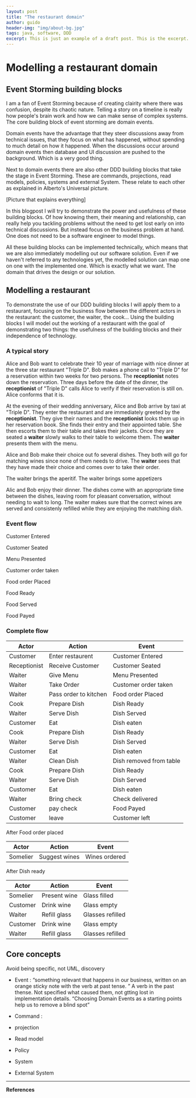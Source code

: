 ```yaml
---
layout: post
title: "The restaurant domain"
author: guido
header-img: "img/about-bg.jpg"
tags: java, software, DDD
excerpt: This is just an example of a draft post. This is the excerpt. Don't place layout or markup here> Don't make it too long.
---
```

# Modelling a restaurant domain

## Event Storming building blocks

I am a fan of Event Storming because of creating clairity where there was confusion, despite its chaotic nature. Telling a story on a timeline is really how people's brain work and how we can make sense of complex systems. The core building block of event storming are  domain events. 

Domain events have the advantage that they steer discussions away from technical issues, that they focus on what has happened, without spending to much detail on how it happened. When the discussions occur around domain events then database and UI discussion are pushed to the background. Which is a very good thing.

Next to domain events there are also other DDD building blocks that take the stage in Event Storming. These are commands, projections, read models,  policies, systems and external System. These relate to each other as explained in Alberto's Universal picture.

[Picture that explains everything]

In this blogpost I will try to demonstrate the power and usefulness of these building blocks. Of how knowing them, their meaning and relationship, can really help you tackling problems without the need to get lost early on into technical discussions. But instead focus on the business problem at hand. One does not need to be a software engineer to model things.
 

All these building blocks can be implemented technically, which means that we are also immediately modelling out our software solution. Even if we haven't referred to any technologies yet,  the modelled solution can map one on one with the implemented one. Which is exactly what we want. The domain that drives the design or our solution.     

## Modelling a restaurant

To demonstrate the use of our DDD building blocks I will apply them to a restaurant, focusing on the business flow between the different actors in the restaurant: the customer, the waiter, the cook... Using the building blocks I will model out the working of a restaurant with the goal of demonstrating two things: the usefulness of the building blocks and their independence of technology.

### A typical story

Alice and Bob want to celebrate their 10 year of marriage with nice dinner at the three star restaurant "Triple D". Bob makes a phone call to "Triple D" for a reservation within two weeks for two persons. The **receptionist** notes down the reservation. Three days before the date of the dinner, the **receptionist** of "Triple D" calls Alice to verify if their reservation is still on. Alice conforms that it is.

At the evening of their wedding anniversary, Alice and Bob arrive by taxi at "Triple D". They enter the restaurant and are immediately greeted by the **receptionist**. They give their names and the **receptionist** looks them up in her reservation book. She finds their entry and their appointed table. She then escorts them to their table and takes their jackets. Once they are seated a **waiter** slowly walks to their table to welcome them. The **waiter** presents them with the menu. 

Alice and Bob make their choice out fo several dishes. They both will go for matching wines since none of them needs to drive. The **waiter** sees that they have made their choice and comes over to take their order.

The waiter brings the aperitif.
The waiter brings some appetizers

Alic and Bob enjoy their dinner. The dishes come with an appropriate time between the dishes, leaving room for pleasant conversation, without needing to wait to long. The waiter makes sure that the correct wines are served and consistenly refilled while they are enjoying the matching dish. 



### 

### Event flow

Customer Entered

Customer Seated

Menu Presented

Customer order taken

Food order Placed

Food Ready

Food Served

Food Payed

### Complete flow

|Actor|Action| Event|
|-----|------|------|
| Customer| Enter restaurent| Customer Entered |
| Receptionist| Receive Customer | Customer Seated | 
| Waiter | Give Menu | Menu Presented |
| Waiter | Take Order | Customer order taken |
| Waiter | Pass order to kitchen | Food order Placed |
| Cook   | Prepare Dish | Dish Ready |
| Waiter | Serve Dish | Dish Served |
| Customer | Eat  | Dish eaten|
| Cook   | Prepare Dish | Dish Ready |
| Waiter | Serve Dish | Dish Served |
| Customer | Eat  | Dish eaten|
|Waiter| Clean Dish| Dish removed from table| 
| Cook   | Prepare Dish | Dish Ready |
| Waiter | Serve Dish | Dish Served |
| Customer | Eat  | Dish eaten|
| Waiter | Bring check| Check delivered |
| Customer| pay check| Food Payed|
| Customer| leave | Customer left |

After Food order placed

|Actor|Action| Event|
|-----|------|------|
|Somelier| Suggest wines | Wines ordered |

After Dish ready

|Actor|Action| Event|
|-----|------|------|
|Somelier| Present wine | Glass filled |
|Customer| Drink wine | Glass empty |
|Waiter| Refill glass | Glasses refilled|
|Customer| Drink wine | Glass empty |
|Waiter| Refill glass | Glasses refilled|


## Core concepts

Avoid being specific, not UML, discovery
 
+ Event : “something relevant that happens in our business, written on an orange sticky note with the verb at past tense. ” A verb in the past thense. Not specified what caused them, not gtting lost in implementation details. “Choosing Domain Events as a starting points help us to remove a blind spot”
                                                                                                                                                                                                                                  
+ Command : 
+ projection
+ Read model
+ Policy
+ System
+ External System



***
**References**

[^key]: _[DisplayValue](http://www.url.be)_
